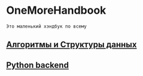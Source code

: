 # OneMoreHandbook
`Это маленький хэндбук по всему`

## [Алгоритмы и Структуры данных](https://github.com/Flict-dev/Algorithms/tree/master/algs_and_ds)

## [Python backend](https://github.com/Flict-dev/Algorithms/tree/master/backend)

